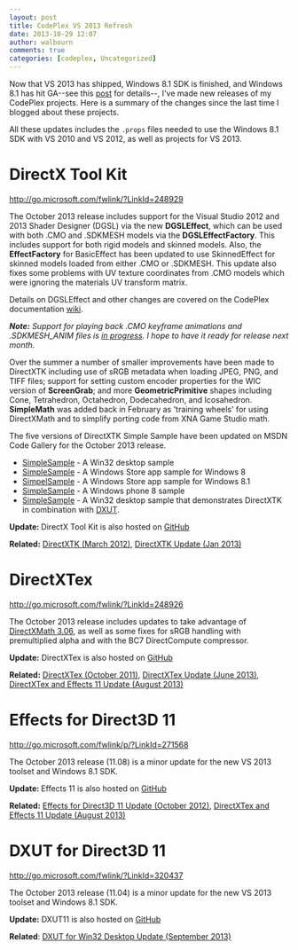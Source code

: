 ```yaml
---
layout: post
title: CodePlex VS 2013 Refresh
date: 2013-10-29 12:07
author: walbourn
comments: true
categories: [codeplex, Uncategorized]
---
```

<p>Now that VS 2013 has shipped, Windows 8.1 SDK is finished, and Windows 8.1 has hit GA--see this <a href="http://blogs.msdn.com/b/chuckw/archive/2013/10/18/visual-studio-2013-and-windows-8-1-sdk-rtm-are-now-available.aspx">post</a>&nbsp;for details--, I've made new releases of my CodePlex projects. Here is a summary of the changes since the last time I blogged about these projects.</p>
<p>All these updates includes the <code>.props</code> files needed to use the Windows 8.1 SDK with VS 2010 and VS 2012, as well as projects for VS 2013.</p>
<h1>DirectX Tool Kit</h1>
<p><a href="http://go.microsoft.com/fwlink/?LinkId=248929">http://go.microsoft.com/fwlink/?LinkId=248929</a></p>
<p>The October 2013 release includes support for the Visual Studio 2012 and 2013 Shader Designer (DGSL) via the new <strong>DGSLEffect</strong>, which can be used with both .CMO and .SDKMESH models via the <strong>DGSLEffectFactory</strong>. This includes support for both rigid models and skinned models. Also, the <strong>EffectFactory</strong> for BasicEffect has been updated to use SkinnedEffect for skinned models loaded from either .CMO or .SDKMESH. This update also fixes some problems with UV texture coordinates from .CMO models which were ignoring the materials UV transform matrix.</p>
<p>Details on DGSLEffect and other changes&nbsp;are covered on the CodePlex documentation <a href="https://directxtk.codeplex.com/wikipage?title=DirectXTK">wiki</a>.</p>
<p><em><strong>Note:</strong> Support for playing back .CMO keyframe animations and .SDKMESH_ANIM files is <a href="https://directxtk.codeplex.com/workitem/858">in progress</a>. I hope to have it ready for release next month.</em></p>
<p>Over the summer a number of smaller improvements have been made to DirectXTK including use of sRGB metadata when loading JPEG, PNG, and TIFF files; support for setting custom encoder properties for the WIC version of <strong>ScreenGrab</strong>; and more <strong>GeometricPrimitive</strong> shapes including Cone, Tetrahedron, Octahedron, Dodecahedron, and Icosahedron. <strong>SimpleMath</strong> was added back in February as&nbsp;'training wheels' for using DirectXMath and to simplify porting code from XNA Game Studio math.</p>
<p>The five versions of DirectXTK Simple Sample have been updated on MSDN Code Gallery for the October 2013 release.</p>
<ul>
<li><a href="http://code.msdn.microsoft.com/DirectXTK-Simple-Win32-23db418a">SimpleSample</a> - A Win32 desktop sample</li>
<li><a href="http://code.msdn.microsoft.com/DirectXTK-Simple-Sample-608bc274">SimpleSample</a> - A Windows Store app sample for Windows 8</li>
<li><a href="http://code.msdn.microsoft.com/DirectXTK-Simple-Sample-a0b6de36">SimpelSample</a> - A Windows Store app sample for Windows 8.1</li>
<li><a href="http://code.msdn.microsoft.com/DirectXTK-Simple-Windows-80e6b591">SimpleSample</a> - A Windows phone 8 sample</li>
<li><a href="http://code.msdn.microsoft.com/DXUTDirectXTK-Simple-Win32-9cf797e9">SimpleSample</a> - A Win32 desktop sample that demonstrates DirectXTK in combination with <a href="http://blogs.msdn.com/b/chuckw/archive/2013/09/14/dxut-for-win32-desktop-update.aspx">DXUT</a>.</li>
</ul>
<p><strong>Update: </strong>DirectX Tool Kit is also hosted on <a href="https://github.com/Microsoft/DirectXTK">GitHub</a></p>
<p><strong>Related:</strong> <a href="http://blogs.msdn.com/b/chuckw/archive/2012/03/02/directxtk.aspx">DirectXTK (March 2012)</a>, <a href="http://blogs.msdn.com/b/chuckw/archive/2013/01/27/directxtk-update.aspx">DirectXTK Update (Jan 2013)</a></p>
<h1>DirectXTex</h1>
<p><a href="http://go.microsoft.com/fwlink/?LinkId=248926">http://go.microsoft.com/fwlink/?LinkId=248926</a></p>
<p>The October 2013 release includes updates to take advantage of <a href="http://blogs.msdn.com/b/chuckw/archive/2013/10/24/directxmath-3-06.aspx">DirectXMath 3.06</a>, as well as some fixes for sRGB handling with premultiplied alpha and with the BC7 DirectCompute compressor.</p>
<p><strong>Update:</strong> DirectXTex is also hosted on <a href="https://github.com/Microsoft/DirectXTex">GitHub</a></p>
<p><strong>Related:</strong> <a href="http://blogs.msdn.com/b/chuckw/archive/2011/10/28/directxtex.aspx">DirectXTex (October 2011)</a>, <a href="http://blogs.msdn.com/b/chuckw/archive/2013/06/15/directxtex-update.aspx">DirectXTex Update (June 2013)</a>, <a href="http://blogs.msdn.com/b/chuckw/archive/2013/08/15/directxtex-and-effects-11-update.aspx">DirectXTex and Effects 11 Update (August 2013)</a></p>
<h1>Effects for Direct3D 11</h1>
<p><a href="http://go.microsoft.com/fwlink/p/?LinkId=271568">http://go.microsoft.com/fwlink/p/?LinkId=271568</a></p>
<p>The October 2013 release (11.08) is a minor update for the new VS 2013 toolset and Windows 8.1 SDK.</p>
<p><strong>Update: </strong>Effects 11 is also hosted on <a href="https://github.com/Microsoft/FX11">GitHub</a></p>
<p><strong>Related:</strong> <a href="http://blogs.msdn.com/b/chuckw/archive/2012/10/24/effects-for-direct3d-11-update.aspx">Effects for Direct3D 11 Update (October 2012)</a>, <a href="http://blogs.msdn.com/b/chuckw/archive/2013/08/15/directxtex-and-effects-11-update.aspx">DirectXTex and Effects 11 Update (August 2013)</a></p>
<h1>DXUT for Direct3D 11</h1>
<p><a href="http://go.microsoft.com/fwlink/?LinkId=320437">http://go.microsoft.com/fwlink/?LinkId=320437</a></p>
<p>The October 2013 release (11.04) is a minor update for the new VS 2013 toolset and Windows 8.1 SDK.</p>
<p><strong>Update:</strong> DXUT11 is also hosted on <a href="https://github.com/Microsoft/DXUT">GitHub</a></p>
<p><strong>Related</strong>: <a href="http://blogs.msdn.com/b/chuckw/archive/2013/09/14/dxut-for-win32-desktop-update.aspx">DXUT for Win32 Desktop Update (September 2013)</a></p>
